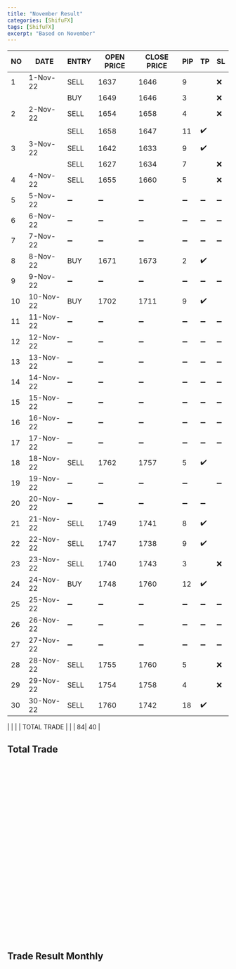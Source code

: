 ```yaml
---
title: "November Result"
categories: [ShifuFX]
tags: [ShifuFX]
excerpt: "Based on November"
---
```


|  NO | DATE  | ENTRY   | OPEN PRICE  | CLOSE PRICE | PIP  | TP| SL|
|---|---|---|---|---|---|---|---|
| 1  |1-Nov-22   | SELL  | 1637  | 1646  | 9  |  | :x: | 
| |  | BUY  | 1649  | 1646  | 3  |  | :x: | 
| 2  | 2-Nov-22  |  SELL | 1654  | 1658  | 4  |  | :x: |
| |  | SELL  | 1658  | 1647  | 11  | :heavy_check_mark: |  | 
| 3  |3-Nov-22   |  SELL | 1642   | 1633  | 9 | :heavy_check_mark: | | 
| |  | SELL  | 1627  | 1634  | 7  |  | :x: | 
| 4  |  4-Nov-22 |  SELL | 1655  | 1660  |  5|  |:x: | 
| 5  | 5-Nov-22  | :heavy_minus_sign:  | :heavy_minus_sign:  |  :heavy_minus_sign: |  :heavy_minus_sign: |  :heavy_minus_sign: |  :heavy_minus_sign: |
| 6  | 6-Nov-22  |:heavy_minus_sign:   |:heavy_minus_sign:   |:heavy_minus_sign:   | :heavy_minus_sign:   |:heavy_minus_sign:  | :heavy_minus_sign:  |
| 7  | 7-Nov-22  |:heavy_minus_sign:   |:heavy_minus_sign:   |:heavy_minus_sign:   | :heavy_minus_sign:   |:heavy_minus_sign:  | :heavy_minus_sign:  |
| 8 | 8-Nov-22  | BUY  | 1671   | 1673   | 2 |  :heavy_check_mark: |   |
| 9  | 9-Nov-22  |:heavy_minus_sign:   |:heavy_minus_sign:   |:heavy_minus_sign:   | :heavy_minus_sign:   |:heavy_minus_sign:  | :heavy_minus_sign:  |
| 10  | 10-Nov-22  | BUY  | 1702  | 1711  | 9 | :heavy_check_mark: | | 
| 11  | 11-Nov-22  | :heavy_minus_sign:   | :heavy_minus_sign:   |:heavy_minus_sign:   |:heavy_minus_sign:   | :heavy_minus_sign:  | :heavy_minus_sign:  |
| 12  | 12-Nov-22  | :heavy_minus_sign:   | :heavy_minus_sign:   |:heavy_minus_sign:   |:heavy_minus_sign:   | :heavy_minus_sign:  | :heavy_minus_sign:  |
| 13  | 13-Nov-22  | :heavy_minus_sign:   | :heavy_minus_sign:   |:heavy_minus_sign:   | :heavy_minus_sign:   | :heavy_minus_sign:  | :heavy_minus_sign:  |
| 14  | 14-Nov-22  | :heavy_minus_sign:   | :heavy_minus_sign:   |:heavy_minus_sign:   |:heavy_minus_sign:   | :heavy_minus_sign:  | :heavy_minus_sign:  |
| 15  | 15-Nov-22  | :heavy_minus_sign:   | :heavy_minus_sign:   |:heavy_minus_sign:   |:heavy_minus_sign:   | :heavy_minus_sign:  | :heavy_minus_sign:  |
| 16  | 16-Nov-22  | :heavy_minus_sign:   | :heavy_minus_sign:   |:heavy_minus_sign:   |:heavy_minus_sign:   | :heavy_minus_sign:  | :heavy_minus_sign:  |
| 17  | 17-Nov-22  | :heavy_minus_sign:   | :heavy_minus_sign:   |:heavy_minus_sign:   |:heavy_minus_sign:   | :heavy_minus_sign:  | :heavy_minus_sign:  |
| 18 | 18-Nov-22  |  SELL | 1762   | 1757  | 5 | :heavy_check_mark: | | 
| 19  | 19-Nov-22  | :heavy_minus_sign:   | :heavy_minus_sign:   | :heavy_minus_sign:  | :heavy_minus_sign:   |   |:heavy_minus_sign:   |
| 20  | 20-Nov-22  |:heavy_minus_sign:   |:heavy_minus_sign:   |:heavy_minus_sign:   |:heavy_minus_sign:   |   :heavy_minus_sign:  |
| 21  | 21-Nov-22  |  SELL | 1749   | 1741   |8   |:heavy_check_mark:   |   |
| 22 | 22-Nov-22  | SELL  | 1747   | 1738   | 9  | :heavy_check_mark:   |   |
| 23  | 23-Nov-22  | SELL  | 1740 | 1743  | 3   |   |:x:   |
| 24  | 24-Nov-22  |  BUY | 1748  | 1760  | 12  | :heavy_check_mark: | | 
| 25  |  25-Nov-22 | :heavy_minus_sign:  | :heavy_minus_sign:  | :heavy_minus_sign:  |  :heavy_minus_sign: | :heavy_minus_sign:  |:heavy_minus_sign:|
| 26  |  26-Nov-22 | :heavy_minus_sign:  | :heavy_minus_sign:  | :heavy_minus_sign:  |  :heavy_minus_sign: | :heavy_minus_sign:  |:heavy_minus_sign:|
| 27 | 27-Nov-22  | :heavy_minus_sign:  |  :heavy_minus_sign: |  :heavy_minus_sign: |  :heavy_minus_sign: |  :heavy_minus_sign: |:heavy_minus_sign:|
| 28  | 28-Nov-22  |  SELL | 1755   | 1760   | 5  |   |:x:   |
| 29  | 29-Nov-22  | SELL  | 1754   | 1758   | 4   |   |:x:   |
| 30  |  30-Nov-22 |  SELL | 1760   | 1742   | 18   |  :heavy_check_mark: |   |

|    |   |    | TOTAL TRADE  |  | | 84| 40 |

## Total Trade

<div id="container" style="width:100%; height:400px;"></div>

<script> 

document.addEventListener('DOMContentLoaded', function () {
        const chart = Highcharts.chart('container', {
            chart: {
                type: 'line'
            },
            title: {
                text: 'November Trade With Shifu FX'
            },
            xAxis: {
                title: {
                    text: 'Week'
                },
                categories: [],
            },
            yAxis: {
                title: {
                    text: 'PIP'
                }
            },
             tooltip: {
                valueSuffix: 'pip'
            },
            series: [{
                name: 'Take Profit',
                data: [0,13,70,84],
                lineWidth: 3,
                color: '#07ed16'
            }, {
                name: 'Stop Loss',
                data: [0,16, 30, 40],
                lineWidth: 3,
                color: '#ed1307'
            }, {
                name: 'OFF',
                data: [0,1,4,7],
                lineWidth: 3,
            }
            ],
        });
    });
</script>

## Trade Result Monthly

<div>
  <canvas id="myChart"></canvas>
</div>

<script> 
    var ctx = document.getElementById('myChart').getContext('2d'); 
    var myChart = new Chart(ctx, { 
        type: 'line', 
        data: {
            labels: [' ','Sep', 'Oct', 'Nov', 'Des'],
            datasets: [
                {
                    label: 'Take Profit',
                    data: [0, 144, 183, 267],
                    fill: false,
                    borderWith: 5,
                    backgroundColor: '#2a9df4',
                    borderColor: '#2a9df4',
                },

                {
                    label: 'Stop Loss',
                    data: [0, 64, 95, 135],
                    fill: false,
                    borderWith: 5,
                    backgroundColor: '#F65A83',
                    borderColor: '#F65A83',

                }
                
                ], 
                },

            options: 
                {
                    scales:
                    { yAxes: [{
                        ticks: {beginAtZero: true}
                    }]}
                }
}); 
</script>